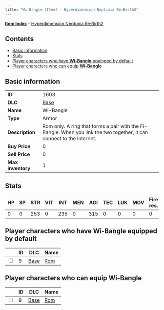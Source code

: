 ```yaml
---
title: "Wi-Bangle (Item) - Hyperdimension Neptunia Re;Birth2"
---
```


[**Item Index**](/neptunia/rb2/item/index.html) - [Hyperdimension Neptunia Re;Birth2](/neptunia/rb2)

## Contents

- [Basic information](#basic-information)
- [Stats](#stats)
- [Player characters who have **Wi-Bangle** equipped by default](#player-characters-who-have-wi-bangle-equipped-by-default)
- [Player characters who can equip **Wi-Bangle**](#player-characters-who-can-equip-wi-bangle)

## Basic information

|   |   |
| -- | -- |
| **ID** | 1603 |
| **DLC** | [Base](/neptunia/rb2/dlc/0-base.html) |
| **Name** | Wi-Bangle |
| **Type** | Armor |
| **Description** | Rom only. A ring that forms a pair with the Fi-Bangle. When you link the two together, it can connect to the Internet. |
| **Buy Price** | 0 |
| **Sell Price** | 0 |
| **Max inventory** | 1 |

## Stats

| HP | SP | STR | VIT | INT | MEN | AGI | TEC | LUK | MOV | Fire res. | Ice res. | Wind res. | Lightning res. |
| -- | -- | --- | --- | --- | --- | --- | --- | --- | --- | --------- | -------- | --------- | -------------- |
| 0 | 0 | 253 | 0 | 235 | 0 | 315 | 0 | 0 | 0 | 0 | 0 | 0 | 0 |

## Player characters who have **Wi-Bangle** equipped by default

|    | ID | DLC | Name |
| -- | -- | --- | ---- |
| <input type="checkbox" id="rb2-player-0-9" class="trackbox" /> | 9 | [Base](/neptunia/rb2/dlc/0-base.html) | [Rom](/neptunia/rb2/player/0-9-rom.html) |

## Player characters who can equip **Wi-Bangle**

|    | ID | DLC | Name |
| -- | -- | --- | ---- |
| <input type="checkbox" id="rb2-player-0-9" class="trackbox" /> | 9 | [Base](/neptunia/rb2/dlc/0-base.html) | [Rom](/neptunia/rb2/player/0-9-rom.html) |